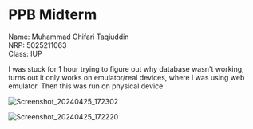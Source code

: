 # PPB Midterm

Name: Muhammad Ghifari Taqiuddin  
NRP: 5025211063  
Class: IUP  

I was stuck for 1 hour trying to figure out why database wasn't working, turns out it only works on emulator/real devices, where I was using web emulator. Then this was run on physical device

![Screenshot_20240425_172302](https://github.com/ghifarit53/ppb_midterm/assets/59758342/89f4e13b-d22e-4b01-b49e-a8466424451b)

![Screenshot_20240425_172220](https://github.com/ghifarit53/ppb_midterm/assets/59758342/6e4bfb72-974e-4e57-8c22-149d58b48af8)
